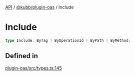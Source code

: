 [API](../../../packages.md) / [@kubb/plugin-oas](../index.md) / Include

# Include

```ts
type Include: ByTag | ByOperationId | ByPath | ByMethod;
```

## Defined in

[plugin-oas/src/types.ts:145](https://github.com/kubb-project/kubb/blob/ff80665146ae086e044807d0072fda660e72e1fd/packages/plugin-oas/src/types.ts#L145)
